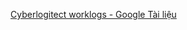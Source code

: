 [Cyberlogitect worklogs - Google Tài liệu](https://docs.google.com/document/d/147jhdFvbgJ1T89nv8L-PKoxiVHPe9dVjaLcbEdN9wLg/edit?pli=1&tab=t.0)